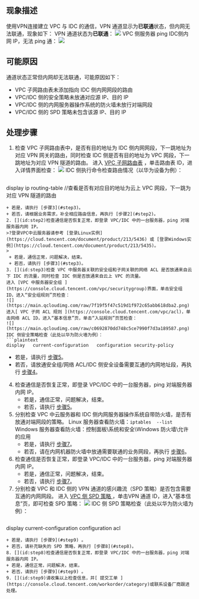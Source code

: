 ## 现象描述
使用VPN连接建立 VPC 与 IDC 的通信，VPN 通道显示为**已联通**状态，但内网无法联通，现象如下：
VPN 通道状态为**已联通**：
![](https://main.qcloudimg.com/raw/f4b080f601219303fab74ad4aa4ddc40.png)
VPC 侧服务器 ping IDC侧内网 IP，无法 ping 通：
![](https://main.qcloudimg.com/raw/5a4bf0112e8a761e80a69ab05031303c.png)

## 可能原因
通道状态正常但内网却无法联通，可能原因如下：
+ VPC 子网路由表未添加指向 IDC 侧内网网段的路由
+ VPC/IDC 侧的安全策略未放通对应源 IP、目的 IP
+ VPC/IDC 侧的内网服务器操作系统的防火墙未放行对端网段
+ VPC/IDC 侧的 SPD 策略未包含该源 IP、目的 IP

## 处理步骤
1. 检查 VPC 子网路由表中，是否有目的地址为 IDC 侧内网网段，下一跳地址为对应 VPN 网关的路由，同时检查 IDC 侧是否有目的地址为 VPC 网段，下一跳地址为对应 VPN 隧道的路由。
    进入 [VPC 子网路由表](https://console.cloud.tencent.com/vpc/route?fromNav) ，单击路由表 ID，进入详情界面检查：
	![](https://main.qcloudimg.com/raw/3cc1db15db0b2f669524a004087646ee.png)
  IDC 侧执行命令检查路由情况（以华为设备为例）：
	```plaintext
display ip routing-table     //查看是否有对应目的地址为云上 VPC 网段，下一跳为对应 VPN 隧道的路由
   ```
   + 若是，请执行 [步骤3](#step3)。
   + 若否，请根据业务需求，补全相应路由信息，再执行 [步骤2](#step2)。
2. [](id:step2)检查通信是否恢复正常，即登录 VPC/IDC 中的一台服务器，ping 对端服务器内网 IP。
>?登录VPC中云服务器请参考 [登录Linux实例](https://cloud.tencent.com/document/product/213/5436) 或 [登录Windows实例](https://cloud.tencent.com/document/product/213/5435)。
>
    + 若是，通信正常，问题解决，结束。
    + 若否，请执行 [步骤3](#step3)。
3. [](id:step3)检查 VPC 中服务器关联的安全组和子网关联的网络 ACL 是否放通来自云下 IDC 的流量，同时检查 IDC 侧是否放通来自云上 VPC 的流量。
进入 [VPC 中服务器安全组 ](https://console.cloud.tencent.com/vpc/securitygroup)界面，单击安全组 ID，进入“安全组规则”页检查：
![](https://main.qcloudimg.com/raw/7f19f5f47c519d1f972c65abb618dba2.png)
进入[ VPC 子网 ACL 规则 ](https://console.cloud.tencent.com/vpc/acl)，单击网络 ACL ID，进入“基本信息”页，单击“入站规则”页签检查：
 ![](https://main.qcloudimg.com/raw/c0692870dd748c5ce7990f7d3a189587.png)
 IDC 侧安全策略检查（此处以华为防火墙为例）：
   ```plaintext
display   current-configuration   configuration security-policy
   ```
  + 若是，请执行 [步骤5](#step5)。
  + 若否，请放通安全组/网络 ACL/IDC 侧安全设备需要互通的内网地址段，再执行 [步骤4](#step4)。
4. [](id:step4)检查通信是否恢复正常，即登录 VPC/IDC 中的一台服务器，ping 对端服务器内网 IP。
    + 若是，通信正常，问题解决，结束。
    + 若否，请执行 [步骤5](#step5)。
5. [](id:step5)分别检查 VPC 中云服务器和 IDC 侧内网服务器操作系统自带防火墙，是否有放通对端网段的策略。
   Linux 服务器查看防火墙：`iptables  --list`
   Windows 服务器查看防火墙：控制面板\系统和安全\Windows 防火墙\允许的应用
   + 若是，请执行 [步骤7](#step7)。
   + 若否，请在内网机器防火墙中放通需要联通的业务网段，再执行 [步骤6](#step6)。
6. [](id:step6)检查通信是否恢复正常，即登录 VPC/IDC 中的一台服务器，ping 对端服务器内网 IP。
   + 若是，通信正常，问题解决，结束。
   + 若否，请执行 [步骤7](#step7)。
7. [](id:step7)分别检查 VPC 和 IDC 侧的 VPN 通道的感兴趣流（SPD 策略）是否包含需要互通的内网网段。
   进入 [VPC 侧 SPD 策略 ](https://console.cloud.tencent.com/vpc/vpnConn?rid=1)，单击VPN 通道 ID，进入“基本信息”页，即可检查 SPD 策略：
	 ![](https://main.qcloudimg.com/raw/7be2d93e0b9384cf2761ecaadca54548.png)
  IDC 侧 SPD 策略检查（此处以华为防火墙为例）：
	```plaintext
display current-configuration configuration acl
   ```
   + 若是，请执行 [步骤9](#step9) 。
   + 若否，请补充缺失的 SPD 策略，再执行 [步骤8](#step8)。
8. [](id:step8)检查通信是否恢复正常，即登录 VPC/IDC 中的一台服务器，ping 对端服务器内网 IP。
   + 若是，通信正常，问题解决，结束。
   + 若否，请执行 [步骤9](#step9) 。
9. [](id:step9)请收集以上检查信息，并[ 提交工单 ](https://console.cloud.tencent.com/workorder/category)或联系设备厂商跟进处理。
